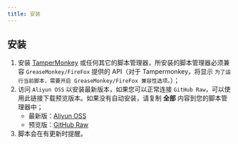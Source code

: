 ```yaml
---
title: 安装
---
```

## 安装

1. 安装 [TamperMonkey](https://www.tampermonkey.net) 或任何其它的脚本管理器，所安装的脚本管理器必须兼容 `GreaseMonkey/FireFox` 提供的 API（对于 Tampermonkey，将显示 `为了运行当前脚本，需要开启 GreaseMonkey/FireFox 兼容性选项。`）；
2. 访问 `Aliyun OSS` 以安装最新版本，如果您可以正常连接 `GitHub Raw`，可以使用此链接下载预览版本。如果没有自动安装，请复制 __全部__ 内容到您的脚本管理器中；
    - 最新版：[Aliyun OSS](https://exlg.oss-cn-shanghai.aliyuncs.com/latest/dist/extend-luogu.min.user.js)
    - 预览版：[GitHub Raw](https://github.com/extend-luogu/extend-luogu/raw/preview/dist/extend-luogu.min.user.js)
3. 脚本会在有更新时提醒。
